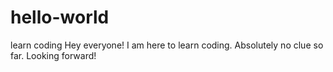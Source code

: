 # hello-world
learn coding
Hey everyone! I am here to learn coding. Absolutely no clue so far. Looking forward! 
